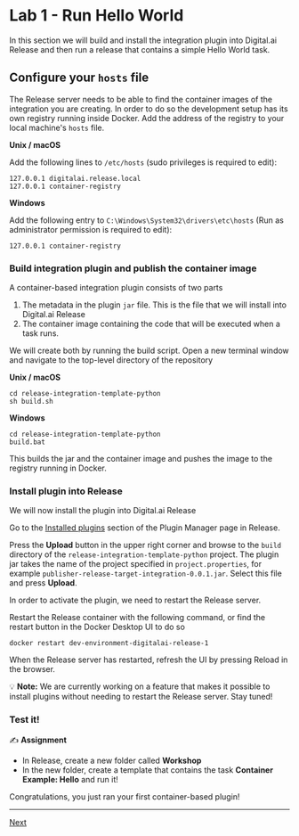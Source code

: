 # Lab 1 - Run Hello World

In this section we will build and install the integration plugin into Digital.ai Release and then run a release that contains a simple Hello World task.

## Configure your `hosts` file

The Release server needs to be able to find the container images of the integration you are creating. In order to do so the development setup has its own registry running inside Docker. Add the address of the registry to your local machine's `hosts` file.

**Unix / macOS**

Add the following lines to `/etc/hosts` (sudo privileges is required to edit):

    127.0.0.1 digitalai.release.local
    127.0.0.1 container-registry

**Windows**

Add the following entry to `C:\Windows\System32\drivers\etc\hosts` (Run as administrator permission is required to edit):

    127.0.0.1 container-registry

### Build integration plugin and publish the container image

A container-based integration plugin consists of two parts
1. The metadata in the plugin `jar` file. This is the file that we will install into Digital.ai Release
2. The container image containing the code that will be executed when a task runs.

We will create both by running the build script. Open a new terminal window and navigate to the top-level directory of the repository

**Unix / macOS**

```commandline
cd release-integration-template-python
sh build.sh 
```

**Windows**

```commandline
cd release-integration-template-python
build.bat 
```

This builds the jar and the container image and pushes the image to the registry running in Docker.

### Install plugin into Release

We will now install the plugin into Digital.ai Release 

Go to the [Installed plugins](http://localhost:5516/#/pluginManager) section of the Plugin Manager page in Release.

Press the **Upload** button in the upper right corner and browse to the `build` directory of the `release-integration-template-python` project.
The plugin jar takes the name of the project specified in `project.properties`, for example `publisher-release-target-integration-0.0.1.jar`. Select this file and press **Upload**.

In order to activate the plugin, we need to restart the Release server.

Restart the Release container with the following command, or find the restart button in the Docker Desktop UI to do so

    docker restart dev-environment-digitalai-release-1

When the Release server has restarted, refresh the UI by pressing Reload in the browser.

💡 **Note:** We are currently working on a feature that makes it possible to install plugins without needing to restart the Release server. Stay tuned! 

### Test it!

✍️ **Assignment**

 * In Release, create a new folder called **Workshop** 
 * In the new folder, create a template that contains the task **Container Example: Hello** and run it!



Congratulations, you just ran your first container-based plugin!

---

[Next](../part-2/lab-2-create-project-repository.md)


